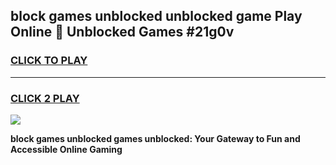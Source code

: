 
## block games unblocked unblocked game Play Online 👋 Unblocked Games #21g0v
<h3>
<a href="https://premium.freeplayer.one?title=block_games_unblocked&ref=21F">CLICK TO PLAY</a></h3>
<hr>

<h3>
<a href="https://premium.freeplayer.one?title=block_games_unblocked&ref=21F">CLICK 2 PLAY</a>
  
</h3>

<a href="https://premium.freeplayer.one?title=block_games_unblocked&ref=21F/"><img src="https://clearcache.store/games.png"></a>


**block games unblocked games unblocked: Your Gateway to Fun and Accessible Online Gaming**
